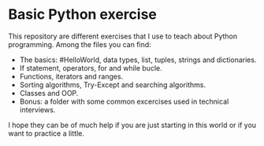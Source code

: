 # Basic Python exercise

This repository are different exercises that I use to teach about Python programming. Among the files you can find:

-	The basics: #HelloWorld, data types, list, tuples, strings and dictionaries.
-   If statement, operators, for and while bucle.
-	Functions, iterators and ranges.
-   Sorting algorithms, Try-Except and searching algorithms.
-	Classes and OOP.
-	Bonus: a folder with some common excercises used in technical interviews.

I hope they can be of much help if you are just starting in this world or if you want to practice a little.
